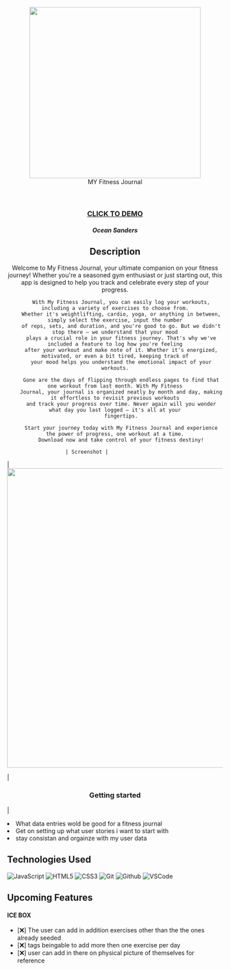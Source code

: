 <div id="header" align="center">

   <img src="https://th.bing.com/th/id/OIP.q4SMumyuMNh8aQa0qT5GDQHaEK?rs=1&pid=ImgDetMain" height="400">

</div>

  <div id="description" align="center">

  <header>MY Fitness Journal</header>


  ### [CLICK TO DEMO](https://fitness-journal-08c1c62b28e2.herokuapp.com/entries)

  ##### Ocean Sanders


  ##  Description

Welcome to My Fitness Journal, your ultimate companion on your fitness journey! Whether you're a seasoned gym
        enthusiast or just starting out, this app is designed to help you track and celebrate every step of your
        progress.

        With My Fitness Journal, you can easily log your workouts, including a variety of exercises to choose from.
        Whether it's weightlifting, cardio, yoga, or anything in between, simply select the exercise, input the number
        of reps, sets, and duration, and you're good to go. But we didn't stop there – we understand that your mood
        plays a crucial role in your fitness journey. That's why we've included a feature to log how you're feeling
        after your workout and make note of it. Whether it's energized, motivated, or even a bit tired, keeping track of
        your mood helps you understand the emotional impact of your workouts.

        Gone are the days of flipping through endless pages to find that one workout from last month. With My Fitness
        Journal, your journal is organized neatly by month and day, making it effortless to revisit previous workouts
        and track your progress over time. Never again will you wonder what day you last logged – it's all at your
        fingertips.

        Start your journey today with My Fitness Journal and experience the power of progress, one workout at a time.
        Download now and take control of your fitness destiny!
  </div> 

                       | Screenshot |
  <div> | 
  <img src="https://i.imgur.com/F44uGxd.png"width="700"></div>

  | <h3 align="center">Getting started</h3> | 
  <div>
      <li>What data entries wold be good for a fitness journal</li>
      <li>Get on setting up what user stories i want to start with </li>
      <li>stay consistan and orgainze with my user data</li>
</div>

  ##  Technologies Used


  ![JavaScript](https://img.shields.io/badge/-JavaScript-05122A?style=flat&logo=javascript)
  ![HTML5](https://img.shields.io/badge/-HTML5-05122A?style=flat&logo=html5)
  ![CSS3](https://img.shields.io/badge/-CSS-05122A?style=flat&logo=css3)
  ![Git](https://img.shields.io/badge/-Git-05122A?style=flat&logo=git)
  ![Github](https://img.shields.io/badge/-GitHub-05122A?style=flat&logo=github)
  ![VSCode](https://img.shields.io/badge/-VS_Code-05122A?style=flat&logo=visualstudio)
 
  ##  Upcoming Features
<h4>ICE BOX</h4>

- [:x:] The user can add in addition exercises other than the the ones already seeded
- [:x:] tags beingable to add more then one exercise per day
- [:x:] user can add in there on physical picture of themselves for reference
